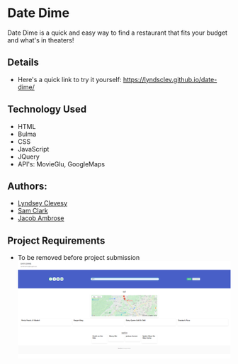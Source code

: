 # Date Dime

Date Dime is a quick and easy way to find a restaurant that fits your budget and what's in theaters!

## Details

- Here's a quick link to try it yourself:
  https://lyndsclev.github.io/date-dime/

## Technology Used

- HTML
- Bulma
- CSS
- JavaScript
- JQuery
- API's: MovieGlu, GoogleMaps

## Authors:

- [Lyndsey Clevesy](https://github.com/lyndsclev)
- [Sam Clark](https://github.com/Sam-Clark1)
- [Jacob Ambrose](https://github.com/jambrose0)

## Project Requirements

- To be removed before project submission
  ![Screenshot](/assets/images/example-screencap.png)
